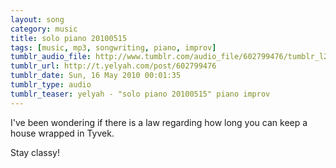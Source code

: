 ```yaml
---
layout: song
category: music
title: solo piano 20100515
tags: [music, mp3, songwriting, piano, improv]
tumblr_audio_file: http://www.tumblr.com/audio_file/602799476/tumblr_l2hxynlcpE1qzo4ep
tumblr_url: http://t.yelyah.com/post/602799476
tumblr_date: Sun, 16 May 2010 00:01:35
tumblr_type: audio
tumblr_teaser: yelyah - "solo piano 20100515" piano improv
---
```

I've been wondering if there is a law regarding how long you can keep a house wrapped in Tyvek.

Stay classy!
